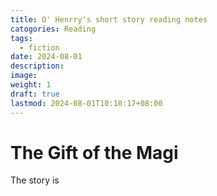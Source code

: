 ```yaml
---
title: O' Henrry's short story reading notes
catogories: Reading
tags:
  - fiction
date: 2024-08-01
description: 
image: 
weight: 1
draft: true
lastmod: 2024-08-01T10:10:17+08:00
---
```

# The Gift of the Magi

The story is 
